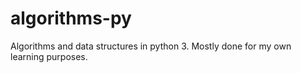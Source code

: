 # algorithms-py
Algorithms and data structures in python 3. Mostly done for my own learning purposes.
